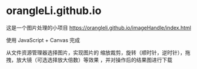 # orangleLi.github.io

这是一个图片处理的小项目
https://orangleli.github.io/imageHandle/index.html

使用 JavaScript + Canvas 完成  


从文件资源管理器选择图片，实现图片的
缩放裁剪，旋转（顺时针，逆时针），拖拽，放大镜（可选选择放大倍数）等效果 ，并对操作后的结果图进行下载
